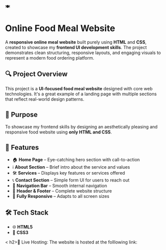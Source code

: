 🍽️ <h1>Online Food Meal Website</h1>

A <b>responsive online meal website</b> built purely using <b>HTML</b> and <b>CSS</b>, created to showcase my <b>frontend UI development skills</b>. The project demonstrates clean structuring, responsive layouts, and engaging visuals to represent a modern food ordering platform.


 <h2>🔍 Project Overview</h2>

This project is a <b>UI-focused food meal website</b> designed with core web technologies. It's a great example of a landing page with multiple sections that reflect real-world design patterns.

 <h2>🎯 Purpose</h2>

To showcase my frontend skills by designing an aesthetically pleasing and responsive food website using <b>only HTML and CSS</b>.

 <h2>🧩 Features</h2>

- 🏠 **Home Page** – Eye-catching hero section with call-to-action  
- ℹ️ **About Section** – Brief intro about the service and values  
- 🛠️ **Services** – Displays key features or services offered  
- 📞 **Contact Section** – Simple form UI for users to reach out  
- 🔗 **Navigation Bar** – Smooth internal navigation  
- 📄 **Header & Footer** – Complete website structure  
- 📱 **Fully Responsive** – Adapts to all screen sizes


 <h2>🛠️ Tech Stack</h2>

- 🌐 **HTML5**  
- 🎨 **CSS3**


< h2>📸 Live Hosting:</h2>
   The website is hosted at the folllowing link: 


